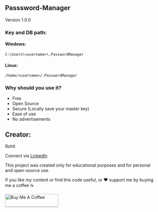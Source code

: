 ## Passsword-Manager

Version 1.0.0

### Key and DB path:

#### Windows:
`C:\Users\<username>\.PasswordManager`

#### Linux:
`/home/<username>/.PasswordManager`

### Why should you use it?
- Free
- Open Source
- Secure (Locally save your master key)
- Ease of use
- No advertisements


## Creator:
Rohit

Connect via [LinkedIn](https://www.linkedin.com/in/rohit-904537136/)

This project was created only for educational purposes and for personal and open-source use.

If you like my content or find this code useful, or ❤️ support me by buying me a coffee ☕

<a href="https://www.buymeacoffee.com/rohitdalal0" target="_blank" ><img src="https://www.buymeacoffee.com/assets/img/custom_images/orange_img.png" alt="Buy Me A Coffee" style="height: 41px !important;width: 174px !important;box-shadow: 0px 3px 2px 0px rgba(190, 190, 190, 0.5) !important;-webkit-box-shadow: 0px 3px 2px 0px rgba(190, 190, 190, 0.5) !important;" ></a>
